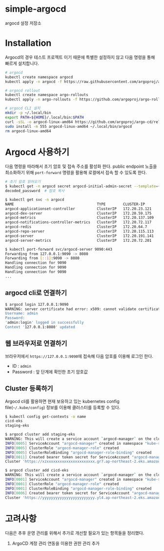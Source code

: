 # simple-argocd
argocd 설정 저장소


# Installation 
Argocd의 경우 테스트 프로젝트 이기 때문에 특별한 설정하지 않고 다음 명령을 통해 빠르게 설치합니다. 

```bash
# argocd 
kubectl create namespace argocd
kubectl apply -n argocd -f https://raw.githubusercontent.com/argoproj/argo-cd/stable/manifests/install.yaml

# argocd rollout
kubectl create namespace argo-rollouts
kubectl apply -n argo-rollouts -f https://github.com/argoproj/argo-rollouts/releases/latest/download/install.yaml

# argocd CLI 설치 
mkdir -p ~/.local/bin
export PATH=${HOME}/.local/bin:$PATH
curl -sSL -o argocd-linux-amd64 https://github.com/argoproj/argo-cd/releases/latest/download/argocd-linux-amd64
sudo install -m 555 argocd-linux-amd64 ~/.local/bin/argocd
rm argocd-linux-amd64
```


# Argocd 사용하기 
다음 명령을 따라해서 초기 암호 및 접속 주소를 활성화 한다. public endpoint 노출을 최소화하기 위해 `port-forward` 명령을 활용해 로컬에서 접속 할 수 있도록 한다. 

```bash
# 초기 암호 읽어오기 
$ kubectl get -n argocd secret argocd-initial-admin-secret --template={{.data.password}} | base64 -d
decoded_password  # 암호 복사  

$ kubectl get svc -n argocd
NAME                                      TYPE        CLUSTER-IP       EXTERNAL-IP   PORT(S)                      AGE
argocd-applicationset-controller          ClusterIP   172.20.23.121    <none>        7000/TCP,8080/TCP            21m
argocd-dex-server                         ClusterIP   172.20.59.175    <none>        5556/TCP,5557/TCP,5558/TCP   21m
argocd-metrics                            ClusterIP   172.20.137.109   <none>        8082/TCP                     21m
argocd-notifications-controller-metrics   ClusterIP   172.20.72.117    <none>        9001/TCP                     21m
argocd-redis                              ClusterIP   172.20.64.7      <none>        6379/TCP                     21m
argocd-repo-server                        ClusterIP   172.20.115.113   <none>        8081/TCP,8084/TCP            21m
argocd-server                             ClusterIP   172.20.191.141   <none>        80/TCP,443/TCP               21m
argocd-server-metrics                     ClusterIP   172.20.72.201    <none>        8083/TCP                     21m

$ kubectl port-forward svc/argocd-server 9090:443
Forwarding from 127.0.0.1:9090 -> 8080
Forwarding from [::1]:9090 -> 8080
Handling connection for 9090
Handling connection for 9090
Handling connection for 9090
...
```

## argocd cli로 연결하기 
```bash
$ argocd login 127.0.0.1:9090
WARNING: server certificate had error: x509: cannot validate certificate for 127.0.0.1 because it doesn't contain any IP SANs. Proceed insecurely (y/n)? y
Username: admin
Password:
'admin:login' logged in successfully
Context '127.0.0.1:8080' updated
```

## 웹 브라우저로 연결하기 
브라우저에서 `https://127.0.0.1:9090`에 접속해 다음 암호를 이용해 로그인 한다. 
- ID : `admin`
- Password : 앞 단계에 확인한 초기 암호값


## Cluster 등록하기 
Argocd cli를 활용하면 현재 보유하고 있는 kubernetes config file(`~/.kube/config`) 정보를 이용해 클러스터를 등록할 수 있다. 
```bash
$ kubectl config get-contexts -o name
cicd-eks
staging-eks

$ argocd cluster add staging-eks
WARNING: This will create a service account `argocd-manager` on the cluster referenced by context `staging-eks` with full cluster level privileges. Do you want to continue [y/N]? y
INFO[0005] ServiceAccount "argocd-manager" created in namespace "kube-system"
INFO[0005] ClusterRole "argocd-manager-role" created
INFO[0005] ClusterRoleBinding "argocd-manager-role-binding" created
INFO[0011] Created bearer token secret for ServiceAccount "argocd-manager"
Cluster 'https://xzxxxxxxxxxxxxxxxxxxxxxx.gr7.ap-northeast-2.eks.amazonaws.com' added

$ argocd cluster add cicd-eks
WARNING: This will create a service account `argocd-manager` on the cluster referenced by context `cicd-eks` with full cluster level privileges. Do you want to continue [y/N]? y
INFO[0001] ServiceAccount "argocd-manager" created in namespace "kube-system"
INFO[0001] ClusterRole "argocd-manager-role" created
INFO[0001] ClusterRoleBinding "argocd-manager-role-binding" created
INFO[0006] Created bearer token secret for ServiceAccount "argocd-manager"
Cluster 'https://yyyyyyyyyyyyyyyyyyyyyyyy.yl4.ap-northeast-2.eks.amazonaws.com' added
```

# 고려사항 
다음은 추후 운영 관리를 위해서 추가로 개선할 필요가 있는 항목들을 정리했다. 

1. ArgoCD 계정 관리 연동을 이용한 권한 관리 추가
